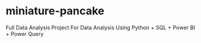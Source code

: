 # miniature-pancake
Full Data Analysis Project For Data Analysis  Using Python + SQL + Power BI + Power Query

